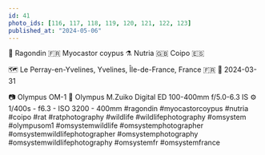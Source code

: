 ```yaml
---
id: 41
photo_ids: [116, 117, 118, 119, 120, 121, 122, 123]
published_at: "2024-05-06"
---
```

🐀 
Ragondin 🇫🇷
Myocastor coypus ⚗️
Nutria 🇬🇧
Coipo 🇪🇸

🗺️ Le Perray-en-Yvelines, Yvelines, Île-de-France, France 🇫🇷
📅 2024-03-31

📷 Olympus OM-1
🔭 Olympus M.Zuiko Digital ED 100-400mm f/5.0-6.3 IS
⚙️ 1/400s - f6.3 - ISO 3200 - 400mm
#ragondin #myocastorcoypus #nutria #coipo #rat #ratphotography #wildlife #wildlifephotography #omsystem #olympusom1 #omsystemwildlife #omsystemphotographer #omsystemwildlifephotographer #omsystemphotography #omsystemwildlifephotography #omsystemfr #omsystemfrance